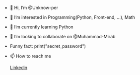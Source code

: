 - 👋 Hi, I’m @Unknow-per 
- 👀 I’m interested in Programming(Python, Front-end, ...), Math
- 🌱 I’m currently learning Python
- 💞️ I’m looking to collaborate on @Muhammad-Mirab
- Funny fact: print("secret_password")
- 📫 How to reach me

  <a href="https://www.linkedin.com/in/farbod-parkhooi"> Linkedin </a>
